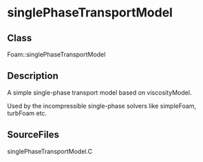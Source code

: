 # singlePhaseTransportModel 
## Class
Foam::singlePhaseTransportModel

## Description
A simple single-phase transport model based on viscosityModel.

Used by the incompressible single-phase solvers like simpleFoam,
turbFoam etc.

## SourceFiles
singlePhaseTransportModel.C

